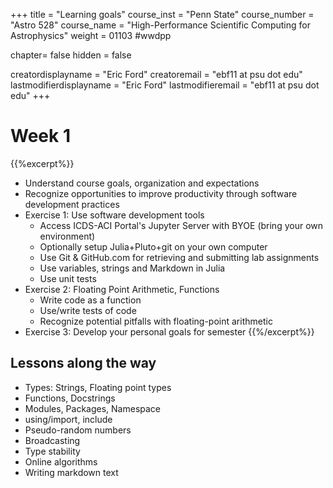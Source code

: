 +++
title = "Learning goals"
course_inst = "Penn State"
course_number = "Astro 528"
course_name = "High-Performance Scientific Computing for Astrophysics"
weight = 01103  #wwdpp

chapter= false
hidden = false

creatordisplayname = "Eric Ford"
creatoremail = "ebf11 at psu dot edu"
lastmodifierdisplayname = "Eric Ford"
lastmodifieremail = "ebf11 at psu dot edu"
+++


# Week 1
{{%excerpt%}}
- Understand course goals, organization and expectations
- Recognize opportunities to improve productivity through software development practices
- Exercise 1: Use software development tools
   + Access ICDS-ACI Portal's Jupyter Server with BYOE (bring your own environment)
   + Optionally setup Julia+Pluto+git on your own computer
   + Use Git & GitHub.com for retrieving and submitting lab assignments
   + Use variables, strings and Markdown in Julia
   + Use unit tests
- Exercise 2: Floating Point Arithmetic, Functions
   + Write code as a function
   + Use/write tests of code
   + Recognize potential pitfalls with floating-point arithmetic
- Exercise 3: Develop your personal goals for semester
{{%/excerpt%}}

## Lessons along the way

- Types: Strings, Floating point types
- Functions, Docstrings
- Modules, Packages, Namespace
- using/import, include
- Pseudo-random numbers
- Broadcasting
- Type stability
- Online algorithms
- Writing markdown text
